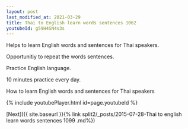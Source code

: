 ```yaml
---
layout: post
last_modified_at: 2021-03-29
title: Thai to English learn words sentences 1062 
youtubeId: g59H4SN4s3s
---
```

 
 
Helps to learn English words and sentences for Thai speakers.

Opportunitiy to repeat the words sentences. 

Practice English language. 
 
10 minutes practice every day. 
 
How to learn English words and sentences for Thai speakers 
 
{% include youtubePlayer.html id=page.youtubeId %}
 
 
[Next]({{ site.baseurl }}{% link  split2/_posts/2015-07-28-Thai to english learn words sentences 1099 .md%})
 
